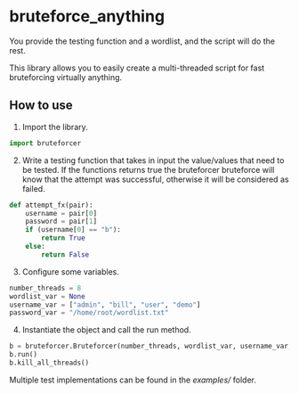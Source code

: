 # bruteforce_anything
You provide the testing function and a wordlist, and the script will do the rest.

This library allows you to easily create a multi-threaded script for fast bruteforcing virtually anything.

## How to use
1. Import the library.
```python
import bruteforcer
```
2. Write a testing function that takes in input the value/values that need to be tested.
If the functions returns true the bruteforcer bruteforce will know that the attempt was successful, otherwise it will be considered as failed.
```python
def attempt_fx(pair):
	username = pair[0]
	password = pair[1]
	if (username[0] == "b"):
		return True
	else:
		return False
```
3. Configure some variables.
```python
number_threads = 8
wordlist_var = None
username_var = ["admin", "bill", "user", "demo"]
password_var = "/home/root/wordlist.txt"
```
4. Instantiate the object and call the run method.
```python
b = bruteforcer.Bruteforcer(number_threads, wordlist_var, username_var, password_var, attempt_fx)
b.run()
b.kill_all_threads()
```

Multiple test implementations can be found in the *examples/* folder.
